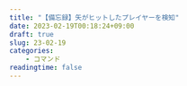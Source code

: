 ```yaml
---
title: "【備忘録】矢がヒットしたプレイヤーを検知"
date: 2023-02-19T00:18:24+09:00
draft: true
slug: 23-02-19
categories:
    - コマンド
readingtime: false
---
```



